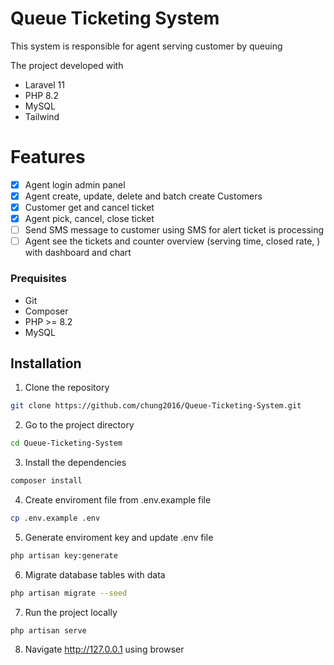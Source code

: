 # Queue Ticketing System

This system is responsible for agent serving customer by queuing

The project developed with
- Laravel 11
- PHP 8.2
- MySQL
- Tailwind

# Features

- [x] Agent login admin panel
- [x] Agent create, update, delete and batch create Customers
- [x] Customer get and cancel ticket
- [x] Agent pick, cancel, close ticket
- [ ] Send SMS message to customer using SMS for alert ticket is processing
- [ ] Agent see the tickets and counter overview (serving time, closed rate, ) with dashboard and chart

### Prequisites

- Git
- Composer
- PHP >= 8.2
- MySQL

## Installation

1. Clone the repository

```bash
git clone https://github.com/chung2016/Queue-Ticketing-System.git
```

2. Go to the project directory

```bash
cd Queue-Ticketing-System
```

3. Install the dependencies

```bash
composer install
```

4. Create enviroment file from .env.example file

```bash
cp .env.example .env
```

5. Generate enviroment key and update .env file

```bash
php artisan key:generate
```

6. Migrate database tables with data

```bash
php artisan migrate --seed
```

7. Run the project locally

```bash
php artisan serve
```

8. Navigate http://127.0.0.1 using browser
